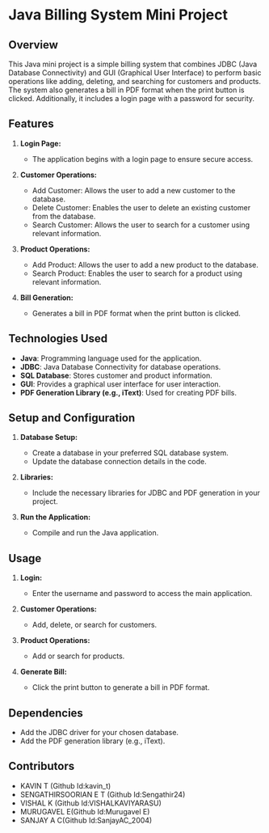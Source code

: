# Java Billing System Mini Project

## Overview

This Java mini project is a simple billing system that combines JDBC (Java Database Connectivity) and GUI (Graphical User Interface) to perform basic operations like adding, deleting, and searching for customers and products. The system also generates a bill in PDF format when the print button is clicked. Additionally, it includes a login page with a password for security.

## Features

1. **Login Page:**
   - The application begins with a login page to ensure secure access.

2. **Customer Operations:**
   - Add Customer: Allows the user to add a new customer to the database.
   - Delete Customer: Enables the user to delete an existing customer from the database.
   - Search Customer: Allows the user to search for a customer using relevant information.

3. **Product Operations:**
   - Add Product: Allows the user to add a new product to the database.
   - Search Product: Enables the user to search for a product using relevant information.

4. **Bill Generation:**
   - Generates a bill in PDF format when the print button is clicked.

## Technologies Used

- **Java**: Programming language used for the application.
- **JDBC**: Java Database Connectivity for database operations.
- **SQL Database**: Stores customer and product information.
- **GUI**: Provides a graphical user interface for user interaction.
- **PDF Generation Library (e.g., iText)**: Used for creating PDF bills.

## Setup and Configuration

1. **Database Setup:**
   - Create a database in your preferred SQL database system.
   - Update the database connection details in the code.

2. **Libraries:**
   - Include the necessary libraries for JDBC and PDF generation in your project.

3. **Run the Application:**
   - Compile and run the Java application.

## Usage

1. **Login:**
   - Enter the username and password to access the main application.

2. **Customer Operations:**
   - Add, delete, or search for customers.

3. **Product Operations:**
   - Add or search for products.

4. **Generate Bill:**
   - Click the print button to generate a bill in PDF format.


## Dependencies

- Add the JDBC driver for your chosen database.
- Add the PDF generation library (e.g., iText).

## Contributors

- KAVIN T (Github Id:kavin_t)
- SENGATHIRSOORIAN E T (Github Id:Sengathir24)
- VISHAL K (Github Id:VISHALKAVIYARASU)
- MURUGAVEL E(Github Id:Murugavel E)
- SANJAY A C(Github Id:SanjayAC_2004)

